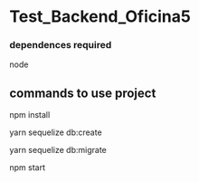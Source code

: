 # Test_Backend_Oficina5

### dependences required 
node

## commands to use project 

npm install

yarn sequelize db:create

yarn sequelize db:migrate

npm start 